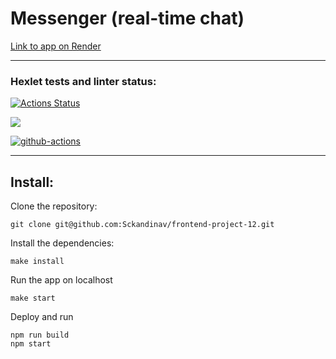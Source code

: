 # Messenger (real-time chat)

[Link to app on Render](https://chat-app-a9wt.onrender.com)

----

### Hexlet tests and linter status:
[![Actions Status](https://github.com/Sckandinav/frontend-project-12/actions/workflows/hexlet-check.yml/badge.svg)](https://github.com/Sckandinav/frontend-project-12/actions)

<a href="https://codeclimate.com/github/Sckandinav/frontend-project-12/maintainability"><img src="https://api.codeclimate.com/v1/badges/4498c84a16b06132cea7/maintainability" /></a>

[![github-actions](https://github.com/Sckandinav/frontend-project-12/actions/workflows/github-actions.yml/badge.svg)](https://github.com/Sckandinav/frontend-project-12/actions/workflows/github-actions.yml)


----
## Install:

Clone the repository:

```
git clone git@github.com:Sckandinav/frontend-project-12.git
```

Install the dependencies:

```
make install
```

Run the app on localhost

```
make start
```

Deploy and run

```
npm run build
npm start
```